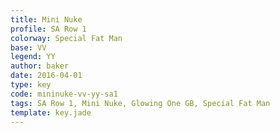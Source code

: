 ```yaml
---
title: Mini Nuke
profile: SA Row 1
colorway: Special Fat Man
base: VV
legend: YY
author: baker
date: 2016-04-01
type: key
code: mininuke-vv-yy-sa1
tags: SA Row 1, Mini Nuke, Glowing One GB, Special Fat Man
template: key.jade
---
```


<span class="more"> 

